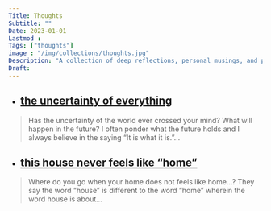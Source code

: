 ```yaml
---
Title: Thoughts
Subtitle: ""
Date: 2023-01-01
Lastmod : 
Tags: ["thoughts"]
image : "/img/collections/thoughts.jpg"
Description: "A collection of deep reflections, personal musings, and philosophical insights on life, the mind, and the human experience."
Draft: 
---
```


- ## [the uncertainty of everything](http://localhost:1313/post/2020/uncertainty/)

> Has the uncertainty of the world ever crossed your mind? What will happen in the future? I often ponder what the future holds and I always believe in the saying “It is what it is.”...

- ## [this house never feels like “home”](http://localhost:1313/post/2020/home/)

> Where do you go when your home does not feels like home…? They say the word “house” is different to the word “home” wherein the word house is about...